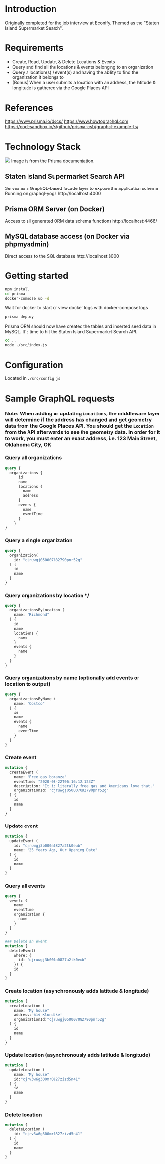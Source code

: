# Introduction
Originally completed for the job interview at Econify.  Themed as the "Staten Island Supermarket Search".

# Requirements
- Create, Read, Update, & Delete Locations & Events
- Query and find all the locations & events belonging to an organization
- Query a location(s) / event(s) and having the ability to find the organization it belongs to
- (Bonus) When a user submits a location with an address, the latitude & longitude is gathered via the Google Places API

# References
https://www.prisma.io/docs/
https://www.howtographql.com
https://codesandbox.io/s/github/prisma-csb/graphql-example-ts/

# Technology Stack
<img src="https://i.imgur.com/URyxmnZ.png">
Image is from the Prisma documentation.

## Staten Island Supermarket Search API
Serves as a GraphQL-based facade layer to expose the application schema
Running on graphql-yoga
http://localhost:4000

## Prisma ORM Server (on Docker)
Access to all generated ORM data schema functions
http://localhost:4466/

## MySQL database access (on Docker via phpmyadmin)
Direct access to the SQL database
http://localhost:8000

# Getting started
```sh
npm install
cd prisma
docker-compose up -d
```
Wait for docker to start or view docker logs with docker-compose logs
```sh
prisma deploy
```
Prisma ORM should now have created the tables and inserted seed data in MySQL.  It's time to hit the Staten Island Supermarket Search API.
```sh
cd ..
node ./src/index.js
```

# Configuration
Located in `./src/config.js`

# Sample GraphQL requests
### Note: When adding or updating `Locations`, the middleware layer will determine if the address has changed and get geometry data from the Google Places API.  You should get the `Location` from the API afterwards to see the geometry data.  In order for it to work, you must enter an exact address, i.e. 123 Main Street, Oklahoma City, OK

### Query all organizations 
```graphql
query {
  organizations {
      id
      name
      locations {
        name
        address
      }
      events {
        name
        eventTime
      }
    }
}
```

### Query a single organization
```graphql
query {
  organization(
    id: "cjruwgj050007082790pnr52g"
  ) {
    id 
    name
  }
}
```

### Query organizations by location */
```graphql
query {
  organizationsByLocation (
    name: "Richmond"
  ) {
    id
    name
    locations {
      name
    }
    events {
      name
    }
  }
}
```

### Query organizations by name (optionally add events or location to output) 
```graphql
query {
  organizationsByName (
    name: "Costco"
  ) {
    id
    name
    events {
      name
      eventTime
    }
  }
}
```

### Create event
```graphql
mutation {
  createEvent (
    name: "Free gas bonanza"
    eventTime: "2020-08-22T06:16:12.123Z"
    description: "It is literally free gas and Americans love that."
    organizationId: "cjruwgj050007082790pnr52g"
  ) {
    id
    name
  }
}
```
### Update event
```graphql
mutation {
  updateEvent (
    id: "cjruwgj3b000a0827a2tk0eub"
    name: "25 Years Ago, Our Opening Date"   
  ) {
    id
    name
  }
}
```

### Query all events
```graphql
query {
  events {
    name
    eventTime
    organization {
      name
    }
  }
}
```
```graphql
### Delete an event
mutation {
  deleteEvent(
    where: {
      id: "cjruwgj3b000a0827a2tk0eub"
    }) { 
    id
  }
}
```

### Create location (asynchronously adds latitude & longitude)
```graphql
mutation {
  createLocation (
    name: "My house"
    address:"619 Klondike"
    organizationId:"cjruwgj050007082790pnr52g"
  ) {
    id
    name
  }
}
```

### Update location (asynchronously adds latitude & longitude)
```graphql
mutation {
  updateLocation (
    name: "My house"
    id:"cjrv3w6g300mr0827zizd5n41"
  ) {
    id
    name
  }
}
```

### Delete location
```graphql
mutation {
  deleteLocation (
    id: "cjrv3w6g300mr0827zizd5n41"
  ) {
    id
    name
  }
}
```
